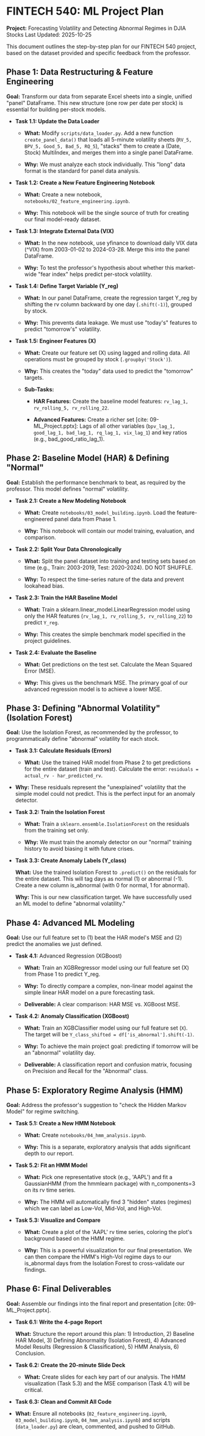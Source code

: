# FINTECH 540: ML Project Plan

**Project:** Forecasting Volatility and Detecting Abnormal Regimes in DJIA Stocks
Last Updated: 2025-10-25

This document outlines the step-by-step plan for our FINTECH 540 project, based on the dataset provided and specific feedback from the professor.

## Phase 1: Data Restructuring & Feature Engineering

**Goal:** Transform our data from separate Excel sheets into a single, unified "panel" DataFrame. This new structure (one row per date per stock) is essential for building per-stock models.

- **Task 1.1: Update the Data Loader**
  - **What:** Modify `scripts/data_loader.py`. Add a new function `create_panel_data()` that loads all 5-minute volatility sheets (`RV_5, BPV_5, Good_5, Bad_5, RQ_5`), "stacks" them to create a (Date, Stock) MultiIndex, and merges them into a single panel DataFrame.

  - **Why:** We must analyze each stock individually. This "long" data format is the standard for panel data analysis.

- **Task 1.2: Create a New Feature Engineering Notebook**

  - **What:** Create a new notebook, `notebooks/02_feature_engineering.ipynb`.

  - **Why:** This notebook will be the single source of truth for creating our final model-ready dataset.

- **Task 1.3: Integrate External Data (VIX)**

  - **What:** In the new notebook, use yfinance to download daily VIX data (^VIX) from 2003-01-02 to 2024-03-28. Merge this into the panel DataFrame.

  - **Why:** To test the professor's hypothesis about whether this market-wide "fear index" helps predict per-stock volatility.

- **Task 1.4: Define Target Variable (Y_reg)**

  - **What:** In our panel DataFrame, create the regression target Y_reg by shifting the rv column backward by one day (`.shift(-1)`), grouped by stock.

  - **Why:** This prevents data leakage. We must use "today's" features to predict "tomorrow's" volatility.

- **Task 1.5: Engineer Features (X)**

  - **What:** Create our feature set (X) using lagged and rolling data. All operations must be grouped by stock (`.groupby('Stock')`).

  - **Why:** This creates the "today" data used to predict the "tomorrow" targets.

  - **Sub-Tasks:**

    - **HAR Features:** Create the baseline model features: `rv_lag_1, rv_rolling_5, rv_rolling_22`.

    - **Advanced Features:** Create a richer set [cite: 09-ML_Project.pptx]: Lags of all other variables (`bpv_lag_1, good_lag_1, bad_lag_1, rq_lag_1, vix_lag_1`) and key ratios (e.g., bad_good_ratio_lag_1).

## Phase 2: Baseline Model (HAR) & Defining "Normal"

**Goal:** Establish the performance benchmark to beat, as required by the professor. This model defines "normal" volatility.

- **Task 2.1: Create a New Modeling Notebook**

  - **What:** Create `notebooks/03_model_building.ipynb`. Load the feature-engineered panel data from Phase 1.

  - **Why:** This notebook will contain our model training, evaluation, and comparison.

- **Task 2.2: Split Your Data Chronologically**

  - **What:** Split the panel dataset into training and testing sets based on time (e.g., Train: 2003-2019, Test: 2020-2024). DO NOT SHUFFLE.

  - **Why:** To respect the time-series nature of the data and prevent lookahead bias.

- **Task 2.3: Train the HAR Baseline Model**

  - **What:** Train a sklearn.linear_model.LinearRegression model using only the HAR features (`rv_lag_1, rv_rolling_5, rv_rolling_22`) to predict `Y_reg`.

  - **Why:** This creates the simple benchmark model specified in the project guidelines.

- **Task 2.4: Evaluate the Baseline**

  - **What:** Get predictions on the test set. Calculate the Mean Squared Error (MSE).

  - **Why:** This gives us the benchmark MSE. The primary goal of our advanced regression model is to achieve a lower MSE.

## Phase 3: Defining "Abnormal Volatility" (Isolation Forest)

**Goal:** Use the Isolation Forest, as recommended by the professor, to programmatically define "abnormal" volatility for each stock.

- **Task 3.1: Calculate Residuals (Errors)**

  - **What:** Use the trained HAR model from Phase 2 to get predictions for the entire dataset (train and test). Calculate the error: `residuals = actual_rv - har_predicted_rv`.

- **Why:** These residuals represent the "unexplained" volatility that the simple model could not predict. This is the perfect input for an anomaly detector.

- **Task 3.2: Train the Isolation Forest**

  - **What:** Train a `sklearn.ensemble.IsolationForest` on the residuals from the training set only.

  - **Why:** We must train the anomaly detector on our "normal" training history to avoid biasing it with future crises.

- **Task 3.3: Create Anomaly Labels (Y_class)**

  **What:** Use the trained Isolation Forest to `.predict()` on the residuals for the entire dataset. This will tag days as normal (1) or abnormal (-1). Create a new column is_abnormal (with 0 for normal, 1 for abnormal).

  **Why:** This is our new classification target. We have successfully used an ML model to define "abnormal volatility."

## Phase 4: Advanced ML Modeling

**Goal:** Use our full feature set to (1) beat the HAR model's MSE and (2) predict the anomalies we just defined.

- **Task 4.1:** Advanced Regression (XGBoost)

  - **What:** Train an XGBRegressor model using our full feature set (X) from Phase 1 to predict Y_reg.

  - **Why:** To directly compare a complex, non-linear model against the simple linear HAR model on a pure forecasting task.

  - **Deliverable:** A clear comparison: HAR MSE vs. XGBoost MSE.

- **Task 4.2: Anomaly Classification (XGBoost)**

  - **What:** Train an XGBClassifier model using our full feature set (`X`). The target will be `Y_class_shifted = df['is_abnormal'].shift(-1)`.

  - **Why:** To achieve the main project goal: predicting if tomorrow will be an "abnormal" volatility day.

  - **Deliverable:** A classification report and confusion matrix, focusing on Precision and Recall for the "Abnormal" class.

## Phase 5: Exploratory Regime Analysis (HMM)

**Goal:** Address the professor's suggestion to "check the Hidden Markov Model" for regime switching.

- **Task 5.1: Create a New HMM Notebook**

  - **What:** Create `notebooks/04_hmm_analysis.ipynb`.

  - **Why:** This is a separate, exploratory analysis that adds significant depth to our report.

- **Task 5.2: Fit an HMM Model**

  - **What:** Pick one representative stock (e.g., 'AAPL') and fit a GaussianHMM (from the hmmlearn package) with n_components=3 on its rv time series.

  - **Why:** The HMM will automatically find 3 "hidden" states (regimes) which we can label as Low-Vol, Mid-Vol, and High-Vol.

- **Task 5.3: Visualize and Compare**

  - **What:** Create a plot of the 'AAPL' rv time series, coloring the plot's background based on the HMM regime.

  - **Why:** This is a powerful visualization for our final presentation. We can then compare the HMM's High-Vol regime days to our is_abnormal days from the Isolation Forest to cross-validate our findings.

## Phase 6: Final Deliverables

**Goal:** Assemble our findings into the final report and presentation [cite: 09-ML_Project.pptx].

- **Task 6.1: Write the 4-page Report**

  **What:** Structure the report around this plan: 1) Introduction, 2) Baseline HAR Model, 3) Defining Abnormality (Isolation Forest), 4) Advanced Model Results (Regression & Classification), 5) HMM Analysis, 6) Conclusion.

- **Task 6.2: Create the 20-minute Slide Deck**

  - **What:** Create slides for each key part of our analysis. The HMM visualization (Task 5.3) and the MSE comparison (Task 4.1) will be critical.

- **Task 6.3: Clean and Commit All Code**

- **What:** Ensure all notebooks (`02_feature_engineering.ipynb`, `03_model_building.ipynb`, `04_hmm_analysis.ipynb`) and scripts (`data_loader.py`) are clean, commented, and pushed to GitHub.
